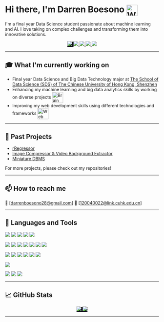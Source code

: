 # Hi there, I'm Darren Boesono <img align=center src="https://user-images.githubusercontent.com/26017543/213809353-c908d93c-3dff-4694-9d13-e0e5cbdb879c.png" alt="Waving Hand" width="36" height="36" />

I'm a final year Data Science student passionate about machine learning and AI. I love taking on complex challenges and transforming them into innovative solutions.

<p align="center">
    <a href="https://github.com/dboesono" style="background-color:#0D1117;">
        <img src="https://img.shields.io/github/followers/dboesono?label=Follow&logo=github&style=for-the-badge&color=blue" />
    </a>
    <a href="https://www.linkedin.com/in/dboesono">
        <img src="https://img.shields.io/badge/-LinkedIn-blue?style=for-the-badge&logo=linkedin&color=blue" />
    </a>
    <a href="https://www.kaggle.com/dboesono">
        <img src="https://img.shields.io/badge/-Kaggle-blue?style=for-the-badge&logo=kaggle&color=blue" />
    </a>
    <a href="https://github.com/dboesono/My-Resume-CV/raw/main/Darren_Boesono_Resume.pdf">
        <img src="https://img.shields.io/badge/-Resume-black?style=for-the-badge&logo=adobe-acrobat-reader&color=red" />
    </a>
    <a href="https://www.hackerrank.com/darrenboesono28?hr_r=1">
    <img src="https://img.shields.io/badge/-Hackerrank-2EC866?style=for-the-badge&logo=HackerRank&logoColor=white" />
    </a>
</p>


---

## 🎓 What I'm currently working on 

- Final year Data Science and Big Data Technology major at [The School of Data Science (SDS) of The Chinese University of Hong Kong, Shenzhen](https://sds.cuhk.edu.cn/en)
- Enhancing my machine learning and big data analytics skills by working on diverse projects <img  align=center src="https://user-images.githubusercontent.com/26017543/213809364-ed620f4b-dff2-4fef-9221-b831eb6a9502.png" alt="Brain" width="36" height="36" />
- Improving my web development skills using different technologies and frameworks <img align=center src="https://user-images.githubusercontent.com/26017543/213364962-e9e6b262-0dc8-4cca-9914-7f336340e26d.png" alt="Web" width="36" height="36" />

---

## 🔭 Past Projects

- [rRegressor](https://github.com/dboesono/rRegressor)
- [Image Compressor & Video Background Extractor](https://github.com/dboesono/SVD-Multimedia-App)
- [Miniature DBMS](https://github.com/dboesono/Mini-DBMS)

For more projects, please check out my repositories!

---

## 📫 How to reach me 

📧 [darrenboesono28@gmail.com]
📧 [120040022@link.cuhk.edu.cn]

---

## 📘 Languages and Tools 

<!-- Languages -->
![](https://img.shields.io/badge/Python-informational?style=flat&logo=python&logoColor=white&color=3776AB)
![](https://img.shields.io/badge/R-informational?style=flat&logo=R&logoColor=white&color=3776AB)
![](https://img.shields.io/badge/Java-informational?style=flat&logo=java&logoColor=white&color=007396)
![](https://img.shields.io/badge/SQL-informational?style=flat&logo=MySQL&logoColor=white&color=4479A1)
![](https://img.shields.io/badge/MATLAB-informational?style=flat&logo=mathworks&logoColor=white&color=0076A8)

<!-- Libraries and Frameworks -->
![](https://img.shields.io/badge/NumPy-informational?style=flat&logo=numpy&logoColor=white&color=013243)
![](https://img.shields.io/badge/SciPy-informational?style=flat&logo=scipy&logoColor=white&color=8CAAE6)
![](https://img.shields.io/badge/Pandas-informational?style=flat&logo=pandas&logoColor=white&color=150458)
![](https://img.shields.io/badge/ScikitLearn-informational?style=flat&logo=scikit-learn&logoColor=white&color=F7931E)
![](https://img.shields.io/badge/TensorFlow-informational?style=flat&logo=TensorFlow&logoColor=white&color=FF6F00)
![](https://img.shields.io/badge/Keras-informational?style=flat&logo=Keras&logoColor=white&color=D00000)
![](https://img.shields.io/badge/PyTorch-informational?style=flat&logo=PyTorch&logoColor=white&color=EE4C2C)

<!-- Tools -->
![](https://img.shields.io/badge/VSCode-informational?style=flat&logo=visual-studio-code&logoColor=white&color=0078d7)
![](https://img.shields.io/badge/RStudio-informational?style=flat&logo=rstudio&logoColor=white&color=75AADB)
![](https://img.shields.io/badge/Jupyter-informational?style=flat&logo=jupyter&logoColor=white&color=F37626)
![](https://img.shields.io/badge/Colab-informational?style=flat&logo=google-colab&logoColor=white&color=F4B400)
![](https://img.shields.io/badge/Git-informational?style=flat&logo=Git&logoColor=white&color=F05032)
![](https://img.shields.io/badge/LaTeX-informational?style=flat&logo=LaTeX&logoColor=white&color=008080)

<!-- OS -->
![](https://img.shields.io/badge/Windows-informational?style=flat&logo=windows&logoColor=white&color=0078D6)

<!-- Other -->
![](https://img.shields.io/badge/Overleaf-informational?style=flat&logo=overleaf&logoColor=white&color=47A141)
![](https://img.shields.io/badge/Kaggle-informational?style=flat&logo=kaggle&logoColor=white&color=20BEFF)
![](https://img.shields.io/badge/GitHub-informational?style=flat&logo=github&logoColor=white&color=181717)


---

## 📈 GitHub Stats

<p align="center">
    <a href="https://github.com/dboesono" style="background-color:#0D1117;">
        <img src="https://github-readme-stats.vercel.app/api?username=dboesono&show_icons=true&theme=blue-green" />
        <img src="https://github-readme-stats.vercel.app/api/top-langs/?username=dboesono&theme=blue-green&layout=compact" />
    </a>
</p>

---




